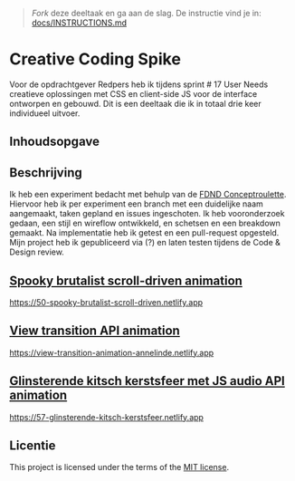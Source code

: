 > _Fork_ deze deeltaak en ga aan de slag. 
De instructie vind je in: [docs/INSTRUCTIONS.md](docs/INSTRUCTIONS.md)

# Creative Coding Spike

Voor de opdrachtgever Redpers heb ik tijdens sprint # 17 User Needs creatieve oplossingen met CSS en client-side JS voor de interface ontworpen en gebouwd. Dit is een deeltaak die ik in totaal drie keer individueel uitvoer. 

## Inhoudsopgave

## Beschrijving

Ik heb een experiment bedacht met behulp van de [FDND Conceptroulette](https://conceptroulette.fdnd.nl). Hiervoor heb ik per experiment een branch met een duidelijke naam aangemaakt, taken gepland en issues ingeschoten. Ik heb vooronderzoek gedaan, een stijl en wireflow ontwikkeld, en schetsen en een breakdown gemaakt.
Na implementatie heb ik getest en een pull-request opgesteld. Mijn project heb ik gepubliceerd via (?) en laten testen tijdens de Code & Design review.

## [Spooky brutalist scroll-driven animation](https://github.com/fdnd-agency/red-pers/issues/50)

https://50-spooky-brutalist-scroll-driven.netlify.app

## [View transition API animation](https://github.com/fdnd-agency/red-pers/issues/60)

https://view-transition-animation-annelinde.netlify.app

## [Glinsterende kitsch kerstsfeer met JS audio API animation](https://github.com/fdnd-agency/red-pers/issues/57)

https://57-glinsterende-kitsch-kerstsfeer.netlify.app

## Licentie

This project is licensed under the terms of the [MIT license](./LICENSE).
